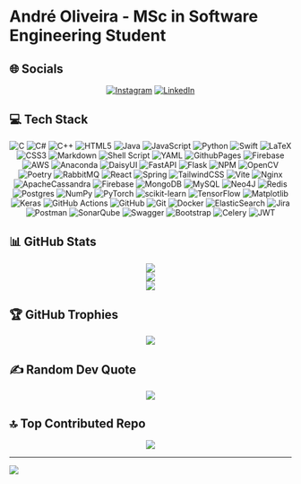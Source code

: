 # André Oliveira - MSc in Software Engineering Student

## 🌐 Socials

<div align="center">
  
[![Instagram](https://img.shields.io/badge/Instagram-%23E4405F.svg?logo=Instagram&logoColor=white)](https://instagram.com/andre_9_oliveira) [![LinkedIn](https://img.shields.io/badge/LinkedIn-%230077B5.svg?logo=linkedin&logoColor=white)](https://linkedin.com/in/andré-oliveira-72661627b)

</div>

## 💻 Tech Stack

<div align="center">

![C](https://img.shields.io/badge/c-%2300599C.svg?style=plastic&logo=c&logoColor=white) ![C#](https://img.shields.io/badge/c%23-%23239120.svg?style=plastic&logo=csharp&logoColor=white) ![C++](https://img.shields.io/badge/c++-%2300599C.svg?style=plastic&logo=c%2B%2B&logoColor=white) ![HTML5](https://img.shields.io/badge/html5-%23E34F26.svg?style=plastic&logo=html5&logoColor=white) ![Java](https://img.shields.io/badge/java-%23ED8B00.svg?style=plastic&logo=openjdk&logoColor=white) ![JavaScript](https://img.shields.io/badge/javascript-%23323330.svg?style=plastic&logo=javascript&logoColor=%23F7DF1E) ![Python](https://img.shields.io/badge/python-3670A0?style=plastic&logo=python&logoColor=ffdd54) ![Swift](https://img.shields.io/badge/swift-F54A2A?style=plastic&logo=swift&logoColor=white) ![LaTeX](https://img.shields.io/badge/latex-%23008080.svg?style=plastic&logo=latex&logoColor=white) ![CSS3](https://img.shields.io/badge/css3-%231572B6.svg?style=plastic&logo=css3&logoColor=white) ![Markdown](https://img.shields.io/badge/markdown-%23000000.svg?style=plastic&logo=markdown&logoColor=white) ![Shell Script](https://img.shields.io/badge/shell_script-%23121011.svg?style=plastic&logo=gnu-bash&logoColor=white) ![YAML](https://img.shields.io/badge/yaml-%23ffffff.svg?style=plastic&logo=yaml&logoColor=151515) ![GithubPages](https://img.shields.io/badge/github%20pages-121013?style=plastic&logo=github&logoColor=white) ![Firebase](https://img.shields.io/badge/firebase-%23039BE5.svg?style=plastic&logo=firebase) ![AWS](https://img.shields.io/badge/AWS-%23FF9900.svg?style=plastic&logo=amazon-aws&logoColor=white) ![Anaconda](https://img.shields.io/badge/Anaconda-%2344A833.svg?style=plastic&logo=anaconda&logoColor=white) ![DaisyUI](https://img.shields.io/badge/daisyui-5A0EF8?style=plastic&logo=daisyui&logoColor=white) ![FastAPI](https://img.shields.io/badge/FastAPI-005571?style=plastic&logo=fastapi) ![Flask](https://img.shields.io/badge/flask-%23000.svg?style=plastic&logo=flask&logoColor=white) ![NPM](https://img.shields.io/badge/NPM-%23CB3837.svg?style=plastic&logo=npm&logoColor=white) ![OpenCV](https://img.shields.io/badge/opencv-%23white.svg?style=plastic&logo=opencv&logoColor=white) ![Poetry](https://img.shields.io/badge/Poetry-%233B82F6.svg?style=plastic&logo=poetry&logoColor=0B3D8D) ![RabbitMQ](https://img.shields.io/badge/rabbitmq-FF6600?style=plastic&logo=rabbitmq&logoColor=white) ![React](https://img.shields.io/badge/react-%2320232a.svg?style=plastic&logo=react&logoColor=%2361DAFB) ![Spring](https://img.shields.io/badge/spring-%236DB33F.svg?style=plastic&logo=spring&logoColor=white) ![TailwindCSS](https://img.shields.io/badge/tailwindcss-%2338B2AC.svg?style=plastic&logo=tailwind-css&logoColor=white) ![Vite](https://img.shields.io/badge/vite-%23646CFF.svg?style=plastic&logo=vite&logoColor=white) ![Nginx](https://img.shields.io/badge/nginx-%23009639.svg?style=plastic&logo=nginx&logoColor=white) ![ApacheCassandra](https://img.shields.io/badge/cassandra-%231287B1.svg?style=plastic&logo=apache-cassandra&logoColor=white) ![Firebase](https://img.shields.io/badge/firebase-a08021?style=plastic&logo=firebase&logoColor=ffcd34) ![MongoDB](https://img.shields.io/badge/MongoDB-%234ea94b.svg?style=plastic&logo=mongodb&logoColor=white) ![MySQL](https://img.shields.io/badge/mysql-4479A1.svg?style=plastic&logo=mysql&logoColor=white) ![Neo4J](https://img.shields.io/badge/Neo4j-008CC1?style=plastic&logo=neo4j&logoColor=white) ![Redis](https://img.shields.io/badge/redis-%23DD0031.svg?style=plastic&logo=redis&logoColor=white) ![Postgres](https://img.shields.io/badge/postgres-%23316192.svg?style=plastic&logo=postgresql&logoColor=white) ![NumPy](https://img.shields.io/badge/numpy-%23013243.svg?style=plastic&logo=numpy&logoColor=white) ![PyTorch](https://img.shields.io/badge/PyTorch-%23EE4C2C.svg?style=plastic&logo=PyTorch&logoColor=white) ![scikit-learn](https://img.shields.io/badge/scikit--learn-%23F7931E.svg?style=plastic&logo=scikit-learn&logoColor=white) ![TensorFlow](https://img.shields.io/badge/TensorFlow-%23FF6F00.svg?style=plastic&logo=TensorFlow&logoColor=white) ![Matplotlib](https://img.shields.io/badge/Matplotlib-%23ffffff.svg?style=plastic&logo=Matplotlib&logoColor=black) ![Keras](https://img.shields.io/badge/Keras-%23D00000.svg?style=plastic&logo=Keras&logoColor=white) ![GitHub Actions](https://img.shields.io/badge/github%20actions-%232671E5.svg?style=plastic&logo=githubactions&logoColor=white) ![GitHub](https://img.shields.io/badge/github-%23121011.svg?style=plastic&logo=github&logoColor=white) ![Git](https://img.shields.io/badge/git-%23F05033.svg?style=plastic&logo=git&logoColor=white) ![Docker](https://img.shields.io/badge/docker-%230db7ed.svg?style=plastic&logo=docker&logoColor=white) ![ElasticSearch](https://img.shields.io/badge/-ElasticSearch-005571?style=plastic&logo=elasticsearch) ![Jira](https://img.shields.io/badge/jira-%230A0FFF.svg?style=plastic&logo=jira&logoColor=white) ![Postman](https://img.shields.io/badge/Postman-FF6C37?style=plastic&logo=postman&logoColor=white) ![SonarQube](https://img.shields.io/badge/SonarQube-black?style=plastic&logo=sonarqube&logoColor=4E9BCD) ![Swagger](https://img.shields.io/badge/-Swagger-%23Clojure?style=plastic&logo=swagger&logoColor=white) ![Bootstrap](https://img.shields.io/badge/bootstrap-%238511FA.svg?style=plastic&logo=bootstrap&logoColor=white) ![Celery](https://img.shields.io/badge/celery-%23a9cc54.svg?style=plastic&logo=celery&logoColor=ddf4a4) ![JWT](https://img.shields.io/badge/JWT-black?style=plastic&logo=JSON%20web%20tokens)

</div>

## 📊 GitHub Stats

<div align="center">

![](https://github-readme-stats.vercel.app/api?username=andreaoliveira9&theme=radical&hide_border=true&include_all_commits=false&count_private=true)<br/>
![](https://github-readme-streak-stats.herokuapp.com/?user=andreaoliveira9&theme=radical&hide_border=true)<br/>
![](https://github-readme-stats.vercel.app/api/top-langs/?username=andreaoliveira9&theme=radical&hide_border=true&include_all_commits=false&count_private=true&layout=compact)

</div>

## 🏆 GitHub Trophies

<div align="center">

![](https://github-profile-trophy.vercel.app/?username=andreaoliveira9&theme=radical&no-frame=true&no-bg=true&margin-w=4)

</div>

## ✍️ Random Dev Quote

<div align="center">

![](https://quotes-github-readme.vercel.app/api?type=horizontal&theme=radical)

</div>

## 🔝 Top Contributed Repo

<div align="center">

![](https://github-contributor-stats.vercel.app/api?username=andreaoliveira9&limit=5&theme=radical&combine_all_yearly_contributions=true)

</div>

---

[![](https://visitcount.itsvg.in/api?id=andreaoliveira9&icon=0&color=12)](https://visitcount.itsvg.in)

<!-- Proudly created with GPRM ( https://gprm.itsvg.in ) -->
